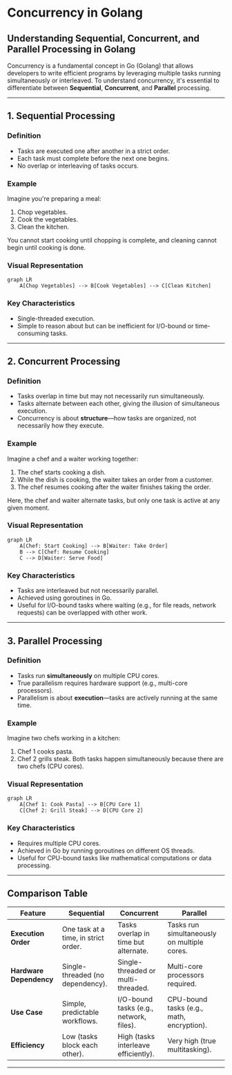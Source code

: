 # Concurrency in Golang
## **Understanding Sequential, Concurrent, and Parallel Processing in Golang**

Concurrency is a fundamental concept in Go (Golang) that allows developers to write efficient programs by leveraging multiple tasks running simultaneously or interleaved. To understand concurrency, it's essential to differentiate between **Sequential**, **Concurrent**, and **Parallel** processing.

---

## **1. Sequential Processing**

### **Definition**
- Tasks are executed one after another in a strict order.
- Each task must complete before the next one begins.
- No overlap or interleaving of tasks occurs.

### **Example**
Imagine you're preparing a meal:
1. Chop vegetables.
2. Cook the vegetables.
3. Clean the kitchen.

You cannot start cooking until chopping is complete, and cleaning cannot begin until cooking is done.

### **Visual Representation**
```mermaid
graph LR
    A[Chop Vegetables] --> B[Cook Vegetables] --> C[Clean Kitchen]
```

### **Key Characteristics**
- Single-threaded execution.
- Simple to reason about but can be inefficient for I/O-bound or time-consuming tasks.

---

## **2. Concurrent Processing**

### **Definition**
- Tasks overlap in time but may not necessarily run simultaneously.
- Tasks alternate between each other, giving the illusion of simultaneous execution.
- Concurrency is about **structure**—how tasks are organized, not necessarily how they execute.

### **Example**
Imagine a chef and a waiter working together:
1. The chef starts cooking a dish.
2. While the dish is cooking, the waiter takes an order from a customer.
3. The chef resumes cooking after the waiter finishes taking the order.

Here, the chef and waiter alternate tasks, but only one task is active at any given moment.

### **Visual Representation**
```mermaid
graph LR
    A[Chef: Start Cooking] --> B[Waiter: Take Order]
    B --> C[Chef: Resume Cooking]
    C --> D[Waiter: Serve Food]
```

### **Key Characteristics**
- Tasks are interleaved but not necessarily parallel.
- Achieved using goroutines in Go.
- Useful for I/O-bound tasks where waiting (e.g., for file reads, network requests) can be overlapped with other work.

---

## **3. Parallel Processing**

### **Definition**
- Tasks run **simultaneously** on multiple CPU cores.
- True parallelism requires hardware support (e.g., multi-core processors).
- Parallelism is about **execution**—tasks are actively running at the same time.

### **Example**
Imagine two chefs working in a kitchen:
1. Chef 1 cooks pasta.
2. Chef 2 grills steak.
Both tasks happen simultaneously because there are two chefs (CPU cores).

### **Visual Representation**
```mermaid
graph LR
    A[Chef 1: Cook Pasta] --> B[CPU Core 1]
    C[Chef 2: Grill Steak] --> D[CPU Core 2]
```

### **Key Characteristics**
- Requires multiple CPU cores.
- Achieved in Go by running goroutines on different OS threads.
- Useful for CPU-bound tasks like mathematical computations or data processing.

---

## **Comparison Table**

| Feature               | **Sequential**                          | **Concurrent**                          | **Parallel**                           |
|-----------------------|-----------------------------------------|-----------------------------------------|----------------------------------------|
| **Execution Order**   | One task at a time, in strict order.    | Tasks overlap in time but alternate.    | Tasks run simultaneously on multiple cores. |
| **Hardware Dependency**| Single-threaded (no dependency).        | Single-threaded or multi-threaded.      | Multi-core processors required.       |
| **Use Case**          | Simple, predictable workflows.          | I/O-bound tasks (e.g., network, files). | CPU-bound tasks (e.g., math, encryption). |
| **Efficiency**        | Low (tasks block each other).           | High (tasks interleave efficiently).    | Very high (true multitasking).         |

---